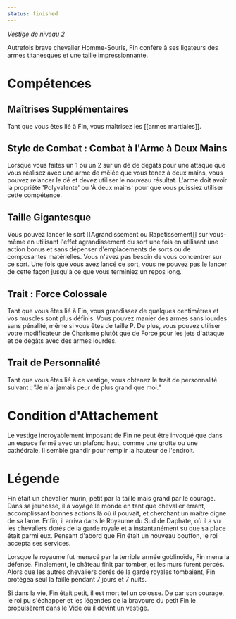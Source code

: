 ```yaml
---
status: finished
---
```

*Vestige de niveau 2*

Autrefois brave chevalier Homme-Souris, Fin confère à ses ligateurs des armes titanesques et une taille impressionnante.

# Compétences

## Maîtrises Supplémentaires
Tant que vous êtes lié à Fin, vous maîtrisez les [[armes martiales]].

## Style de Combat : Combat à l'Arme à Deux Mains
Lorsque vous faites un 1 ou un 2 sur un dé de dégâts pour une attaque que vous réalisez avec une arme de mêlée que vous tenez à deux mains, vous pouvez relancer le dé et devez utiliser le nouveau résultat. L'arme doit avoir la propriété 'Polyvalente' ou 'À deux mains' pour que vous puissiez utiliser cette compétence.

## Taille Gigantesque
Vous pouvez lancer le sort [[Agrandissement ou Rapetissement]] sur vous-même en utilisant l'effet agrandissement du sort une fois en utilisant une action bonus et sans dépenser d'emplacements de sorts ou de composantes matérielles. Vous n'avez pas besoin de vous concentrer sur ce sort. Une fois que vous avez lancé ce sort, vous ne pouvez pas le lancer de cette façon jusqu'à ce que vous terminiez un repos long.

## Trait : Force Colossale
Tant que vous êtes lié à Fin, vous grandissez de quelques centimètres et vos muscles sont plus définis. Vous pouvez manier des armes sans lourdes sans pénalité, même si vous êtes de taille P. De plus, vous pouvez utiliser votre modificateur de Charisme plutôt que de Force pour les jets d'attaque et de dégâts avec des armes lourdes.

## Trait de Personnalité
Tant que vous êtes lié à ce vestige, vous obtenez le trait de personnalité suivant : "Je n'ai jamais peur de plus grand que moi."

# Condition d'Attachement
Le vestige incroyablement imposant de Fin ne peut être invoqué que dans un espace fermé avec un plafond haut, comme une grotte ou une cathédrale. Il semble grandir pour remplir la hauteur de l'endroit.

# Légende
Fin était un chevalier murin, petit par la taille mais grand par le courage. Dans sa jeunesse, il a voyagé le monde en tant que chevalier errant, accomplissant bonnes actions là où il pouvait, et cherchant un maître digne de sa lame. Enfin, il arriva dans le Royaume du Sud de Daphate, où il a vu les chevaliers dorés de la garde royale et a instantanément su que sa place était parmi eux. Pensant d'abord que Fin était un nouveau bouffon, le roi accepta ses services.

Lorsque le royaume fut menacé par la terrible armée goblinoïde, Fin mena la défense. Finalement, le château finit par tomber, et les murs furent percés. Alors que les autres chevaliers dorés de la garde royales tombaient, Fin protégea seul la faille pendant 7 jours et 7 nuits.

Si dans la vie, Fin était petit, il est mort tel un colosse. De par son courage, le roi pu s'échapper et les légendes de la bravoure du petit Fin le propulsèrent dans le Vide où il devint un vestige.
